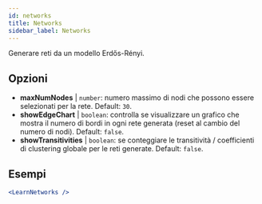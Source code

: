 ```yaml
---
id: networks
title: Networks
sidebar_label: Networks
---
```


Generare reti da un modello Erdős-Rényi.

## Opzioni

* __maxNumNodes__ | `number`: numero massimo di nodi che possono essere selezionati per la rete. Default: `30`.
* __showEdgeChart__ | `boolean`: controlla se visualizzare un grafico che mostra il numero di bordi in ogni rete generata (reset al cambio del numero di nodi). Default: `false`.
* __showTransitivities__ | `boolean`: se conteggiare le transitività / coefficienti di clustering globale per le reti generate. Default: `false`.


## Esempi

```jsx live
<LearnNetworks />
```

